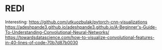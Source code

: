 # REDI
Interesting:
https://github.com/utkuozbulak/pytorch-cnn-visualizations
https://adeshpande3.github.io/adeshpande3.github.io/A-Beginner's-Guide-To-Understanding-Convolutional-Neural-Networks/
https://towardsdatascience.com/how-to-visualize-convolutional-features-in-40-lines-of-code-70b7d87b0030